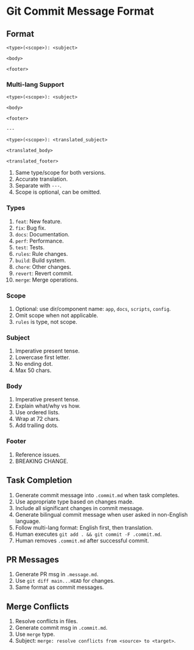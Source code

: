 # Git Commit Message Format

## Format

```
<type>(<scope>): <subject>

<body>

<footer>
```

### Multi-lang Support

```
<type>(<scope>): <subject>

<body>

<footer>

---

<type>(<scope>): <translated_subject>

<translated_body>

<translated_footer>
```

1. Same type/scope for both versions.
2. Accurate translation.
3. Separate with `---`.
4. Scope is optional, can be omitted.

### Types

1. `feat`: New feature.
2. `fix`: Bug fix.
3. `docs`: Documentation.
4. `perf`: Performance.
5. `test`: Tests.
6. `rules`: Rule changes.
7. `build`: Build system.
8. `chore`: Other changes.
9. `revert`: Revert commit.
10. `merge`: Merge operations.

### Scope

1. Optional: use dir/component name: `app`, `docs`, `scripts`, `config`.
2. Omit scope when not applicable.
3. `rules` is type, not scope.

### Subject

1. Imperative present tense.
2. Lowercase first letter.
3. No ending dot.
4. Max 50 chars.

### Body

1. Imperative present tense.
2. Explain what/why vs how.
3. Use ordered lists.
4. Wrap at 72 chars.
5. Add trailing dots.

### Footer

1. Reference issues.
2. BREAKING CHANGE.

## Task Completion

1. Generate commit message into `.commit.md` when task completes.
2. Use appropriate type based on changes made.
3. Include all significant changes in commit message.
4. Generate bilingual commit message when user asked in non-English language.
5. Follow multi-lang format: English first, then translation.
6. Human executes `git add . && git commit -F .commit.md`.
7. Human removes `.commit.md` after successful commit.

## PR Messages

1. Generate PR msg in `.message.md`.
2. Use `git diff main...HEAD` for changes.
3. Same format as commit messages.

## Merge Conflicts

1. Resolve conflicts in files.
2. Generate commit msg in `.commit.md`.
3. Use `merge` type.
4. Subject: `merge: resolve conflicts from <source> to <target>`.
